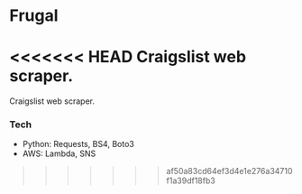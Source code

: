 # Frugal
<<<<<<< HEAD
Craigslist web scraper.
=======
Craigslist web scraper.

### Tech
- Python: Requests, BS4, Boto3
- AWS: Lambda, SNS
>>>>>>> af50a83cd64ef3d4e1e276a34710f1a39df18fb3
